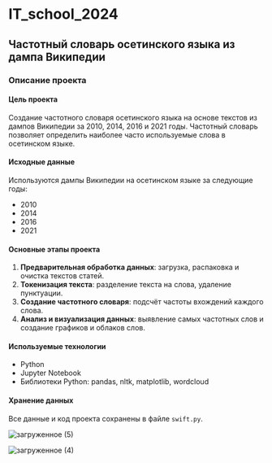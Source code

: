 # IT_school_2024

## Частотный словарь осетинского языка из дампа Википедии

### Описание проекта

#### Цель проекта

Создание частотного словаря осетинского языка на основе текстов из дампов Википедии за 2010, 2014, 2016 и 2021 годы. Частотный словарь позволяет определить наиболее часто используемые слова в осетинском языке.

#### Исходные данные

Используются дампы Википедии на осетинском языке за следующие годы:

- 2010
- 2014
- 2016
- 2021

#### Основные этапы проекта

1. **Предварительная обработка данных**: загрузка, распаковка и очистка текстов статей.
2. **Токенизация текста**: разделение текста на слова, удаление пунктуации.
3. **Создание частотного словаря**: подсчёт частоты вхождений каждого слова.
4. **Анализ и визуализация данных**: выявление самых частотных слов и создание графиков и облаков слов.

#### Используемые технологии

- Python
- Jupyter Notebook
- Библиотеки Python: pandas, nltk, matplotlib, wordcloud

#### Хранение данных

Все данные и код проекта сохранены в файле `swift.py`.


![загруженное (5)](https://github.com/MeikoFudo/IT_school_2024/assets/80260272/5c9d4b88-1de6-461a-9f30-b19e682cb3c3)

![загруженное (4)](https://github.com/MeikoFudo/IT_school_2024/assets/80260272/968a9e4a-db78-432d-a3c9-d6c77dbae9db)

